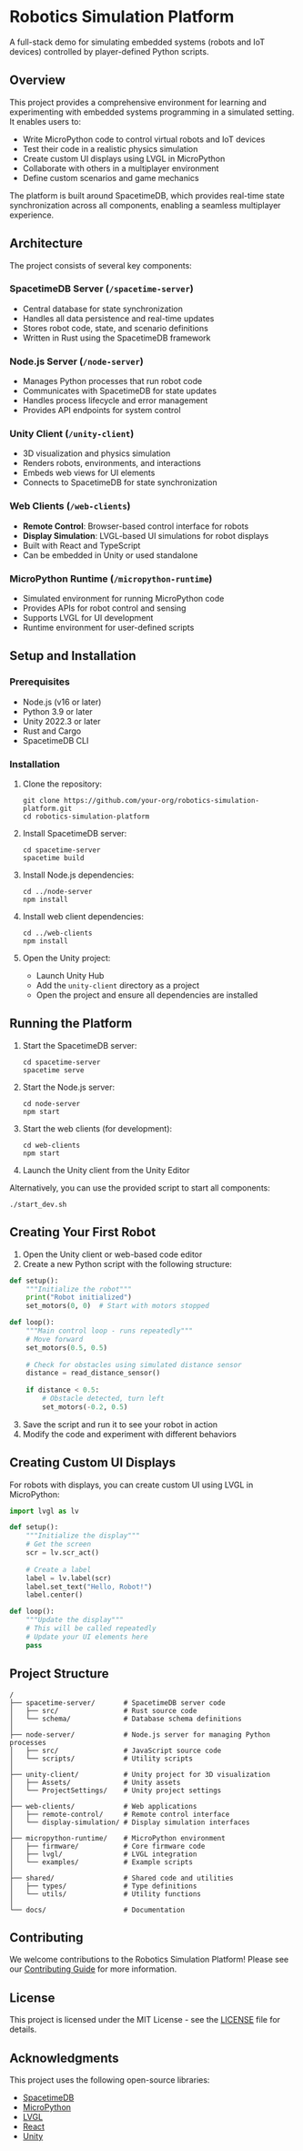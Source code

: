 # Robotics Simulation Platform

A full-stack demo for simulating embedded systems (robots and IoT devices) controlled by player-defined Python scripts.

## Overview

This project provides a comprehensive environment for learning and experimenting with embedded systems programming in a simulated setting. It enables users to:

- Write MicroPython code to control virtual robots and IoT devices
- Test their code in a realistic physics simulation
- Create custom UI displays using LVGL in MicroPython
- Collaborate with others in a multiplayer environment
- Define custom scenarios and game mechanics

The platform is built around SpacetimeDB, which provides real-time state synchronization across all components, enabling a seamless multiplayer experience.

## Architecture

The project consists of several key components:

### SpacetimeDB Server (`/spacetime-server`)

- Central database for state synchronization
- Handles all data persistence and real-time updates
- Stores robot code, state, and scenario definitions
- Written in Rust using the SpacetimeDB framework

### Node.js Server (`/node-server`)

- Manages Python processes that run robot code
- Communicates with SpacetimeDB for state updates
- Handles process lifecycle and error management
- Provides API endpoints for system control

### Unity Client (`/unity-client`)

- 3D visualization and physics simulation
- Renders robots, environments, and interactions
- Embeds web views for UI elements
- Connects to SpacetimeDB for state synchronization

### Web Clients (`/web-clients`)

- **Remote Control**: Browser-based control interface for robots
- **Display Simulation**: LVGL-based UI simulations for robot displays
- Built with React and TypeScript
- Can be embedded in Unity or used standalone

### MicroPython Runtime (`/micropython-runtime`)

- Simulated environment for running MicroPython code
- Provides APIs for robot control and sensing
- Supports LVGL for UI development
- Runtime environment for user-defined scripts

## Setup and Installation

### Prerequisites

- Node.js (v16 or later)
- Python 3.9 or later
- Unity 2022.3 or later
- Rust and Cargo
- SpacetimeDB CLI

### Installation

1. Clone the repository:
   ```
   git clone https://github.com/your-org/robotics-simulation-platform.git
   cd robotics-simulation-platform
   ```

2. Install SpacetimeDB server:
   ```
   cd spacetime-server
   spacetime build
   ```

3. Install Node.js dependencies:
   ```
   cd ../node-server
   npm install
   ```

4. Install web client dependencies:
   ```
   cd ../web-clients
   npm install
   ```

5. Open the Unity project:
   - Launch Unity Hub
   - Add the `unity-client` directory as a project
   - Open the project and ensure all dependencies are installed

## Running the Platform

1. Start the SpacetimeDB server:
   ```
   cd spacetime-server
   spacetime serve
   ```

2. Start the Node.js server:
   ```
   cd node-server
   npm start
   ```

3. Start the web clients (for development):
   ```
   cd web-clients
   npm start
   ```

4. Launch the Unity client from the Unity Editor

Alternatively, you can use the provided script to start all components:
```
./start_dev.sh
```

## Creating Your First Robot

1. Open the Unity client or web-based code editor
2. Create a new Python script with the following structure:

```python
def setup():
    """Initialize the robot"""
    print("Robot initialized")
    set_motors(0, 0)  # Start with motors stopped

def loop():
    """Main control loop - runs repeatedly"""
    # Move forward
    set_motors(0.5, 0.5)
    
    # Check for obstacles using simulated distance sensor
    distance = read_distance_sensor()
    
    if distance < 0.5:
        # Obstacle detected, turn left
        set_motors(-0.2, 0.5)
```

3. Save the script and run it to see your robot in action
4. Modify the code and experiment with different behaviors

## Creating Custom UI Displays

For robots with displays, you can create custom UI using LVGL in MicroPython:

```python
import lvgl as lv

def setup():
    """Initialize the display"""
    # Get the screen
    scr = lv.scr_act()
    
    # Create a label
    label = lv.label(scr)
    label.set_text("Hello, Robot!")
    label.center()

def loop():
    """Update the display"""
    # This will be called repeatedly
    # Update your UI elements here
    pass
```

## Project Structure

```
/
├── spacetime-server/       # SpacetimeDB server code
│   ├── src/                # Rust source code
│   └── schema/             # Database schema definitions
│
├── node-server/            # Node.js server for managing Python processes
│   ├── src/                # JavaScript source code
│   └── scripts/            # Utility scripts
│
├── unity-client/           # Unity project for 3D visualization
│   ├── Assets/             # Unity assets
│   └── ProjectSettings/    # Unity project settings
│
├── web-clients/            # Web applications
│   ├── remote-control/     # Remote control interface
│   └── display-simulation/ # Display simulation interfaces
│
├── micropython-runtime/    # MicroPython environment
│   ├── firmware/           # Core firmware code
│   ├── lvgl/               # LVGL integration
│   └── examples/           # Example scripts
│
├── shared/                 # Shared code and utilities
│   ├── types/              # Type definitions
│   └── utils/              # Utility functions
│
└── docs/                   # Documentation
```

## Contributing

We welcome contributions to the Robotics Simulation Platform! Please see our [Contributing Guide](docs/CONTRIBUTING.md) for more information.

## License

This project is licensed under the MIT License - see the [LICENSE](LICENSE) file for details.

## Acknowledgments

This project uses the following open-source libraries:
- [SpacetimeDB](https://github.com/clockworklabs/SpacetimeDB)
- [MicroPython](https://micropython.org/)
- [LVGL](https://lvgl.io/)
- [React](https://reactjs.org/)
- [Unity](https://unity.com/)
